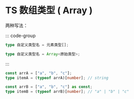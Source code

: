 # TS 数组类型 ( Array )

两种写法：

::: code-group

```ts [写法一]
type 自定义类型名 = 元素类型[];
```

```ts [写法二<Badge>泛型</Badge>]
type 自定义类型名 = Array<原始类型>;
```

:::

```ts
const arrA = ["a", "b", "c"];
type itemA = (typeof arrA)[number]; // string

const arrB = ["a", "b", "c"] as const;
type itemB = (typeof arrB)[number]; // "a" | "b" | "c"
```
